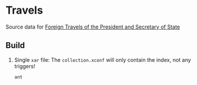 # Travels

Source data for [Foreign Travels of the President and Secretary of State](http://history.state.gov/departmenthistory/travels)

## Build

1. Single `xar` file: The `collection.xconf` will only contain the index, not any triggers!
    ```shell
    ant
    ```
